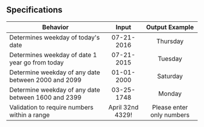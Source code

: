 ## Specifications
| Behavior | Input | Output Example |
|-------------|:-----:|:--:|
| Determines weekday of today's date | 07-21-2016 | Thursday |
| Determines weekday of date 1 year go from today | 07-21-2015 | Tuesday |
| Determine weekday of any date between 2000 and 2099  | 01-01-2000 | Saturday |
| Determine weekday of any date between 1600 and 2399 | 03-25-1748 | Monday |
| Validation to require numbers within a range | April 32nd 4329! | Please enter only numbers |
